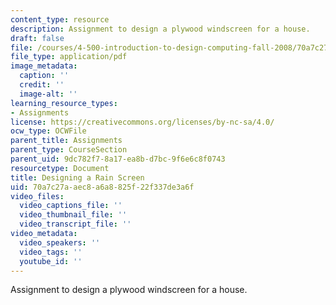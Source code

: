 ```yaml
---
content_type: resource
description: Assignment to design a plywood windscreen for a house.
draft: false
file: /courses/4-500-introduction-to-design-computing-fall-2008/70a7c27aaec8a6a8825f22f337de3a6f_assn8.pdf
file_type: application/pdf
image_metadata:
  caption: ''
  credit: ''
  image-alt: ''
learning_resource_types:
- Assignments
license: https://creativecommons.org/licenses/by-nc-sa/4.0/
ocw_type: OCWFile
parent_title: Assignments
parent_type: CourseSection
parent_uid: 9dc782f7-8a17-ea8b-d7bc-9f6e6c8f0743
resourcetype: Document
title: Designing a Rain Screen
uid: 70a7c27a-aec8-a6a8-825f-22f337de3a6f
video_files:
  video_captions_file: ''
  video_thumbnail_file: ''
  video_transcript_file: ''
video_metadata:
  video_speakers: ''
  video_tags: ''
  youtube_id: ''
---
```

Assignment to design a plywood windscreen for a house.

